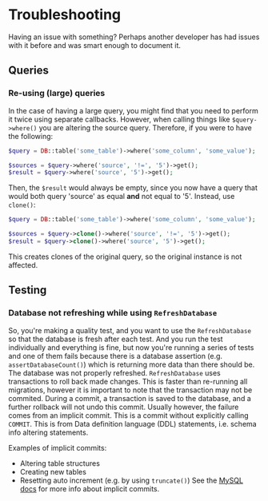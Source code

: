 # Troubleshooting
Having an issue with something? Perhaps another developer has had issues with it before and was smart enough to 
document it.

## Queries
### Re-using (large) queries
In the case of having a large query, you might find that you need to perform it twice using separate callbacks. 
However, when calling things like `$query->where()` you are altering the source query. Therefore, if you were to 
have the following:

```php
$query = DB::table('some_table')->where('some_column', 'some_value');

$sources = $query->where('source', '!=', '5')->get();
$result = $query->where('source', '5')->get();
```

Then, the `$result` would always be empty, since you now have a query that would both query 'source' as equal 
**and** not equal to '5'. Instead, use `clone()`:

```php
$query = DB::table('some_table')->where('some_column', 'some_value');

$sources = $query->clone()->where('source', '!=', '5')->get();
$result = $query->clone()->where('source', '5')->get();
```

This creates clones of the original query, so the original instance is not affected.

## Testing
### Database not refreshing while using `RefreshDatabase`
So, you're making a quality test, and you want to use the `RefreshDatabase` so that the database is fresh after each 
test. And you run the test individually and everything is fine, but now you're running a series of tests and one of 
them fails because there is a database assertion (e.g. `assertDatabaseCount()`) which is returning more data than 
there should be. The database was not properly refreshed. `RefreshDatabase` uses transactions to roll back made 
changes. This is faster than re-running all migrations, however it is important to note that the transaction may not 
be commited. During a commit, a transaction is saved to the database, and a further rollback will not undo this commit.
Usually however, the failure comes from an implicit commit. This is a commit without explicitly calling `COMMIT`. 
This is from Data definition language (DDL) statements, i.e. schema info altering statements. 

Examples of implicit commits:
- Altering table structures
- Creating new tables
- Resetting auto increment (e.g. by using `truncate()`)
See the [MySQL docs](https://dev.mysql.com/doc/refman/8.0/en/implicit-commit.html) for more info about implicit commits.
